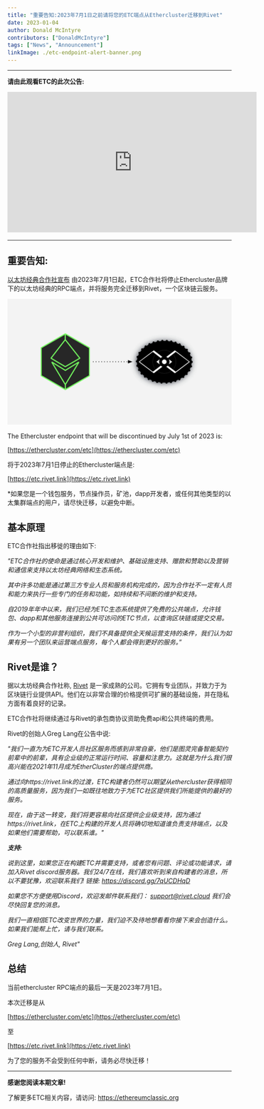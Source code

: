 ```yaml
---
title: "重要告知:2023年7月1日之前请将您的ETC端点从Ethercluster迁移到Rivet"
date: 2023-01-04
author: Donald McIntyre
contributors: ["DonaldMcIntyre"]
tags: ["News", "Announcement"]
linkImage: ./etc-endpoint-alert-banner.png
---
```


---
**请由此观看ETC的此次公告:**

<iframe width="560" height="315" src="https://www.youtube.com/embed/gYaL-yJCPB0" title="YouTube video player" frameborder="0" allow="accelerometer; autoplay; clipboard-write; encrypted-media; gyroscope; picture-in-picture; web-share" allowfullscreen></iframe>

---

## 重要告知:

[以太坊经典合作社宣布](https://etccooperative.org/posts/2023-01-02-the-ethereum-classic-rpc-url-is-changing-from-ethercluster-to-rivet-en) 由2023年7月1日起，ETC合作社将停止Ethercluster品牌下的以太坊经典的RPC端点，并将服务完全迁移到Rivet，一个区块链云服务。

![从Ethercluster到Rivet.](./etc-endpoint-alert-banner.png)

The Ethercluster endpoint that will be discontinued by July 1st of 2023 is:

[https://ethercluster.com/etc](https://ethercluster.com/etc)

将于2023年7月1日停止的Ethercluster端点是:

[https://etc.rivet.link](https://etc.rivet.link)

*如果您是一个钱包服务，节点操作员，矿池，dapp开发者，或任何其他类型的以太集群端点的用户，请尽快迁移，以避免中断。

## 基本原理

ETC合作社指出移徙的理由如下:

*"ETC合作社的使命是通过核心开发和维护、基础设施支持、赠款和赞助以及营销和通信来支持以太坊经典网络和生态系统。*

*其中许多功能是通过第三方专业人员和服务机构完成的，因为合作社不一定有人员和能力来执行一些专门的任务和功能，如持续和不间断的维护和支持。*

*自2019年年中以来，我们已经为ETC生态系统提供了免费的公共端点，允许钱包、dapp和其他服务连接到公共可访问的ETC节点，以查询区块链或提交交易。*

*作为一个小型的非营利组织，我们不具备提供全天候运营支持的条件，我们认为如果有另一个团队来运营端点服务，每个人都会得到更好的服务。”*

## Rivet是谁？

据以太坊经典合作社称, [Rivet](https://rivet.cloud) 是一家成熟的公司。它拥有专业团队，并致力于为区块链行业提供API。他们在以非常合理的价格提供可扩展的基础设施，并在隐私方面有着良好的记录。

ETC合作社将继续通过与Rivet的承包商协议资助免费api和公共终端的费用。

Rivet的创始人Greg Lang在公告中说:

*"我们一直为为ETC开发人员社区服务而感到非常自豪，他们是图灵完备智能契约前辈中的前辈，具有企业级的正常运行时间、容量和注意力。这就是为什么我们很高兴能在2021年11月成为EtherCluster的端点提供商。*

*通过向https://rivet.link的过渡，ETC构建者仍然可以期望从ethercluster获得相同的高质量服务，因为我们一如既往地致力于为ETC社区提供我们所能提供的最好的服务。*

*现在，由于这一转变，我们将更容易向社区提供企业级支持，因为通过https://rivet.link，在ETC上构建的开发人员将确切地知道谁负责支持端点，以及如果他们需要帮助，可以联系谁。"*

***支持:***

*说到这里，如果您正在构建ETC并需要支持，或者您有问题、评论或功能请求，请加入Rivet discord服务器。我们24/7在线，我们喜欢听到来自构建者的消息，所以不要犹豫，欢迎联系我们! 链接: https://discord.gg/7qUCDHqD*

*如果您不方便使用Discord，欢迎发邮件联系我们： support@rivet.cloud 我们会尽快回复您的消息。*

*我们一直相信ETC改变世界的力量，我们迫不及待地想看看你接下来会创造什么。如果我们能帮上忙，请与我们联系。*

*Greg Lang,创始人, Rivet"*

## 总结

当前ethercluster RPC端点的最后一天是2023年7月1日。

本次迁移是从

[https://ethercluster.com/etc](https://ethercluster.com/etc)

至

[https://etc.rivet.link](https://etc.rivet.link)

为了您的服务不会受到任何中断，请务必尽快迁移！


---

**感谢您阅读本期文章!**

了解更多ETC相关内容，请访问: https://ethereumclassic.org
